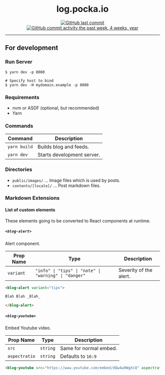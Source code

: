 <div align="center">

# log.pocka.io

[![GitHub last commit](https://img.shields.io/github/last-commit/pocka/log.pocka.io.svg)]()
[![GitHub commit activity the past week, 4 weeks, year](https://img.shields.io/github/commit-activity/y/pocka/log.pocka.io.svg)]()

</div>

---

## For development

### Run Server

```shell
$ yarn dev -p 8080

# Specify host to bind
$ yarn dev -H mydomain.example -p 8080
```

### Requirements

- nvm or ASDF (optional, but recommended)
- Yarn

### Commands

| Command      | Description                |
| ------------ | -------------------------- |
| `yarn build` | Builds blog and feeds.     |
| `yarn dev`   | Starts development server. |

### Directories

- `public/images/` ... Image files which is used by posts.
- `contents/[locale]/` ... Post markdown files.

### Markdown Extensions

#### List of custom elements

These elements going to be converted to React components at runtime.

##### `<blog-alert>`

Alert component.

| Prop Name | Type                                                  | Description            |
| --------- | ----------------------------------------------------- | ---------------------- |
| `variant` | `"info" \| "tips" \| "note" \| "warning" \| "danger"` | Severity of the alert. |

```md
<blog-alert variant="tips">

Blah Blah _Blah_

</blog-alert>
```

##### `<blog-youtube>`

Embed Youtube video.

| Prop Name     | Type     | Description            |
| ------------- | -------- | ---------------------- |
| `src`         | `string` | Same for normal embed. |
| `aspectratio` | `string` | Defaults to `16:9`     |

```md
<blog-youtube src="https://www.youtube.com/embed/dQw4w9WgXcQ" aspectratio="3:2"></blog-youtube>
```
